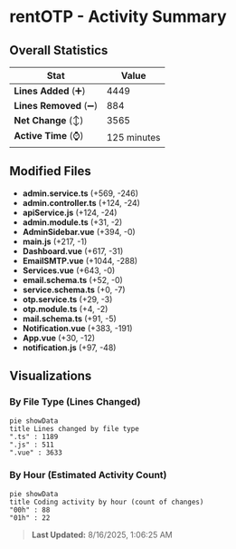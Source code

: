 # rentOTP - Activity Summary 

## Overall Statistics

| Stat                   | Value                                                             |
| ---------------------- | ----------------------------------------------------------------- |
| **Lines Added** (➕)   | 4449                                          |
| **Lines Removed** (➖) | 884                                        |
| **Net Change** (↕)    | 3565                |
| **Active Time** (⌚)   | 125 minutes |


## Modified Files
- **admin.service.ts** (+569, -246)
- **admin.controller.ts** (+124, -24)
- **apiService.js** (+124, -24)
- **admin.module.ts** (+31, -2)
- **AdminSidebar.vue** (+394, -0)
- **main.js** (+217, -1)
- **Dashboard.vue** (+617, -31)
- **EmailSMTP.vue** (+1044, -288)
- **Services.vue** (+643, -0)
- **email.schema.ts** (+52, -0)
- **service.schema.ts** (+0, -7)
- **otp.service.ts** (+29, -3)
- **otp.module.ts** (+4, -2)
- **mail.schema.ts** (+91, -5)
- **Notification.vue** (+383, -191)
- **App.vue** (+30, -12)
- **notification.js** (+97, -48)

## Visualizations

### By File Type (Lines Changed)

```mermaid
pie showData
title Lines changed by file type
".ts" : 1189
".js" : 511
".vue" : 3633
```

### By Hour (Estimated Activity Count)

```mermaid
pie showData
title Coding activity by hour (count of changes)
"00h" : 88
"01h" : 22
```


> **Last Updated:** 8/16/2025, 1:06:25 AM